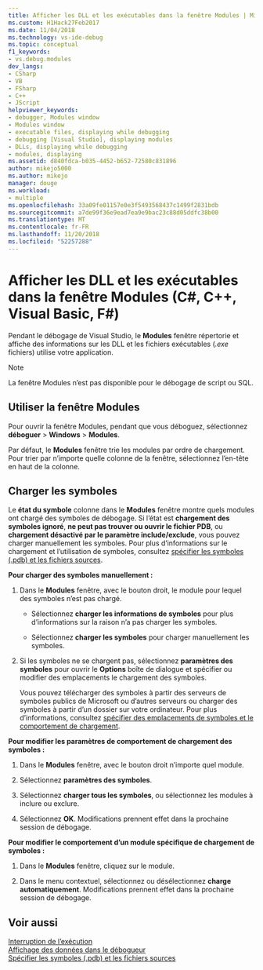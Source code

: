 ```yaml
---
title: Afficher les DLL et les exécutables dans la fenêtre Modules | Microsoft Docs
ms.custom: H1Hack27Feb2017
ms.date: 11/04/2018
ms.technology: vs-ide-debug
ms.topic: conceptual
f1_keywords:
- vs.debug.modules
dev_langs:
- CSharp
- VB
- FSharp
- C++
- JScript
helpviewer_keywords:
- debugger, Modules window
- Modules window
- executable files, displaying while debugging
- debugging [Visual Studio], displaying modules
- DLLs, displaying while debugging
- modules, displaying
ms.assetid: d840fdca-b035-4452-b652-72580c831896
author: mikejo5000
ms.author: mikejo
manager: douge
ms.workload:
- multiple
ms.openlocfilehash: 33a09fe01157e0e3f5493568437c1499f2831bdb
ms.sourcegitcommit: a7de99f36e9ead7ea9e9bac23c88d05ddfc38b00
ms.translationtype: MT
ms.contentlocale: fr-FR
ms.lasthandoff: 11/20/2018
ms.locfileid: "52257288"
---
```

# <a name="view-dlls-and-executables-in-the-modules-window-c-c-visual-basic-f"></a>Afficher les DLL et les exécutables dans la fenêtre Modules (C#, C++, Visual Basic, F#)
 
Pendant le débogage de Visual Studio, le **Modules** fenêtre répertorie et affiche des informations sur les DLL et les fichiers exécutables (*.exe* fichiers) utilise votre application. 

> [!NOTE]
> La fenêtre Modules n’est pas disponible pour le débogage de script ou SQL. 
  
## <a name="use-the-modules-window"></a>Utiliser la fenêtre Modules

Pour ouvrir la fenêtre Modules, pendant que vous déboguez, sélectionnez **déboguer** > **Windows** > **Modules**. 
  
Par défaut, le **Modules** fenêtre trie les modules par ordre de chargement. Pour trier par n’importe quelle colonne de la fenêtre, sélectionnez l’en-tête en haut de la colonne.  
  
## <a name="load-symbols"></a>Charger les symboles  

Le **état du symbole** colonne dans le **Modules** fenêtre montre quels modules ont chargé des symboles de débogage. Si l’état est **chargement des symboles ignoré**, **ne peut pas trouver ou ouvrir le fichier PDB**, ou **chargement désactivé par le paramètre include/exclude**, vous pouvez charger manuellement les symboles. Pour plus d’informations sur le chargement et l’utilisation de symboles, consultez [spécifier les symboles (.pdb) et les fichiers sources](../debugger/specify-symbol-dot-pdb-and-source-files-in-the-visual-studio-debugger.md).

**Pour charger des symboles manuellement :**  

1. Dans le **Modules** fenêtre, avec le bouton droit, le module pour lequel des symboles n’est pas chargé. 
   
   - Sélectionnez **charger les informations de symboles** pour plus d’informations sur la raison n’a pas charger les symboles. 
   
   - Sélectionnez **charger les symboles** pour charger manuellement les symboles.  
   
1. Si les symboles ne se chargent pas, sélectionnez **paramètres des symboles** pour ouvrir le **Options** boîte de dialogue et spécifier ou modifier des emplacements le chargement des symboles. 
   
   Vous pouvez télécharger des symboles à partir des serveurs de symboles publics de Microsoft ou d’autres serveurs ou charger des symboles à partir d’un dossier sur votre ordinateur. Pour plus d’informations, consultez [spécifier des emplacements de symboles et le comportement de chargement](../debugger/specify-symbol-dot-pdb-and-source-files-in-the-visual-studio-debugger.md#BKMK_Specify_symbol_locations_and_loading_behavior).   

**Pour modifier les paramètres de comportement de chargement des symboles :**  

1. Dans le **Modules** fenêtre, avec le bouton droit n’importe quel module.  
   
1. Sélectionnez **paramètres des symboles**.  
  
1. Sélectionnez **charger tous les symboles**, ou sélectionnez les modules à inclure ou exclure.  
  
1. Sélectionnez **OK**. Modifications prennent effet dans la prochaine session de débogage.  
  
**Pour modifier le comportement d’un module spécifique de chargement de symboles :**  

1.  Dans le **Modules** fenêtre, cliquez sur le module.  

1.  Dans le menu contextuel, sélectionnez ou désélectionnez **charge automatiquement**. Modifications prennent effet dans la prochaine session de débogage.  
  
## <a name="see-also"></a>Voir aussi  
 [Interruption de l’exécution](/previous-versions/visualstudio/visual-studio-2010/7z9se2d8(v=vs.100))   
 [Affichage des données dans le débogueur](../debugger/viewing-data-in-the-debugger.md)   
 [Spécifier les symboles (.pdb) et les fichiers sources](../debugger/specify-symbol-dot-pdb-and-source-files-in-the-visual-studio-debugger.md)
